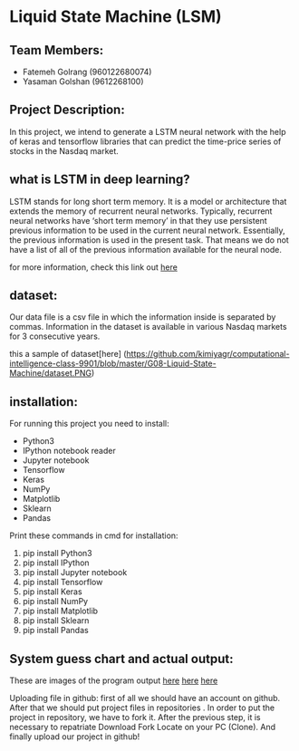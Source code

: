 # Liquid State Machine (LSM)

## Team Members:
- Fatemeh Golrang (960122680074)
- Yasaman Golshan (9612268100)

## Project Description:

In this project, we intend to generate a LSTM neural network with the help of keras and tensorflow libraries that can predict the time-price series of stocks in the Nasdaq market.

## what is LSTM in deep learning?

LSTM stands for long short term memory. It is a model or architecture that extends the memory of recurrent neural networks. Typically, recurrent neural networks have ‘short term memory’ in that they use persistent previous information to be used in the current neural network. Essentially, the previous information is used in the present task. That means we do not have a list of all of the previous information available for the neural node.

for more information, check this link out [here]( https://hub.packtpub.com/what-is-lstm/) 

## dataset:

Our data file is a csv file in which the information inside is separated by commas.
Information in the dataset is available in various Nasdaq markets for 3 consecutive years.

this a sample of dataset[here] (https://github.com/kimiyagr/computational-intelligence-class-9901/blob/master/G08-Liquid-State-Machine/dataset.PNG)

## installation:

For running this project you need to install:
- Python3
- IPython notebook reader
- Jupyter notebook
- Tensorflow
- Keras
- NumPy
- Matplotlib
- Sklearn
- Pandas

Print these commands in cmd for installation:
1. pip install Python3
2. pip install IPython
3. pip install Jupyter notebook
4. pip install Tensorflow
5. pip install Keras
6. pip install NumPy
7. pip install Matplotlib
8. pip install Sklearn
9. pip install Pandas


## System guess chart and actual output:
 
These are images of the program output
[here](https://github.com/kimiyagr/computational-intelligence-class-9901/blob/master/G08-Liquid-State-Machine/b.png)
[here](https://github.com/kimiyagr/computational-intelligence-class-9901/blob/master/G08-Liquid-State-Machine/c.png)
[here](https://github.com/kimiyagr/computational-intelligence-class-9901/blob/master/G08-Liquid-State-Machine/a.png)
 

Uploading file in github:
first of all we should have an account on github.
After that we should put project files in repositories .
In order to put the project in repository, we have to fork it.
After the previous step, it is necessary to repatriate Download Fork Locate on your PC (Clone).
And finally upload our project in github!

